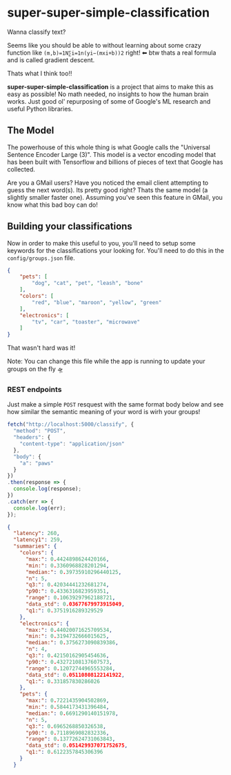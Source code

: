 # super-super-simple-classification


Wanna classify text? 

Seems like you should be able to without learning about some crazy function like  `(m,b)=1N∑i=1n(yi−(mxi+b))2` right! ⬅ btw thats a real formula and is called gradient descent.

Thats what I think too‼️

**super-super-simple-classification** is a project that aims to make this as easy as possible! No math needed, no insights to how the human brain works. Just good ol' repurposing of some of Google's ML research and useful Python libraries. 


## The Model

The powerhouse of this whole thing is what Google calls the "Universal Sentence Encoder Large (3)". This model is a vector encoding model that has been built with Tensorflow and billions of pieces of text that Google has collected. 

Are you a GMail users? Have you noticed the email client attempting to guess the next word(s). Its pretty good right? Thats the same model (a slightly smaller faster one). Assuming you've seen this feature in GMail, you know what this bad boy can do!


## Building your classifications

Now in order to make this useful to you, you'll need to setup some keywords for the classifications your looking for. You'll need to do this in the `config/groups.json` file. 

```json
{
    "pets": [
        "dog", "cat", "pet", "leash", "bone"
    ],
    "colors": [
        "red", "blue", "maroon", "yellow", "green"
    ],
    "electronics": [
        "tv", "car", "toaster", "microwave"
    ]
}
```

That wasn't hard was it! 

Note: You can change this file while the app is running to update your groups on the fly 🛸



### REST endpoints

Just make a simple `POST` resquest with the same format body below and see how similar the semantic meaning of your word is wirh your groups!
```js
fetch("http://localhost:5000/classify", {
  "method": "POST",
  "headers": {
    "content-type": "application/json"
  },
  "body": {
    "a": "paws"
  }
})
.then(response => {
  console.log(response);
})
.catch(err => {
  console.log(err);
});
```


```json
{
  "latency": 260,
  "latency1": 259,
  "summaries": {
    "colors": {
      "max:": 0.4424898624420166,
      "min:": 0.3360968828201294,
      "median:": 0.39735910296440125,
      "n": 5,
      "q3:": 0.42034441232681274,
      "p90:": 0.4336316823959351,
      "range": 0.10639297962188721,
      "data_std": 0.03677679973915049,
      "q1:": 0.3751916289329529
    },
    "electronics": {
      "max:": 0.44020071625709534,
      "min:": 0.3194732666015625,
      "median:": 0.3756273090839386,
      "n": 4,
      "q3:": 0.42150162905454636,
      "p90:": 0.43272108137607573,
      "range": 0.12072744965553284,
      "data_std": 0.05110808122141922,
      "q1:": 0.331857830286026
    },
    "pets": {
      "max:": 0.7221435904502869,
      "min:": 0.5844173431396484,
      "median:": 0.6691290140151978,
      "n": 5,
      "q3:": 0.6965268850326538,
      "p90:": 0.7118969082832336,
      "range": 0.13772624731063843,
      "data_std": 0.051429937071752675,
      "q1:": 0.6122357845306396
    }
  }
```